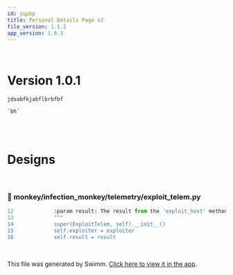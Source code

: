 ```yaml
---
id: yqpbp
title: Personal Details Page v2
file_version: 1.1.2
app_version: 1.8.3
---
```


<br/>

# Version 1.0.1

```
jdsabfkjabflbrbfbf
```

`` `bh` ``

<br/>

<br/>

# Designs

<br/>


<!-- NOTE-swimm-snippet: the lines below link your snippet to Swimm -->
### 📄 monkey/infection_monkey/telemetry/exploit_telem.py
```python
12             :param result: The result from the 'exploit_host' method.
13             """
14             super(ExploitTelem, self).__init__()
15             self.exploiter = exploiter
16             self.result = result
```

<br/>

This file was generated by Swimm. [Click here to view it in the app](https://app.swimm.io/repos/Z2l0aHViJTNBJTNBYmFja2VuZC1zd2ltbSUzQSUzQXJpY2FyZG9sb3Blemc=/docs/yqpbp).

